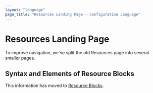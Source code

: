 ```yaml
---
layout: "language"
page_title: "Resources Landing Page - Configuration Language"
---
```


# Resources Landing Page

To improve navigation, we've split the old Resources page into several smaller
pages.

<a id="resource-syntax"></a>
<a id="resource-types"></a>
<a id="providers"></a>
<a id="resource-arguments"></a>
<a id="documentation-for-resource-types"></a>
<a id="meta-arguments"></a>
<a id="operation-timeouts"></a>

## Syntax and Elements of Resource Blocks

This information has moved to
[Resource Blocks](/docs/configuration/blocks/resources/syntax.html).

<div style="height: 100vh; margin: 0; padding: 0;"></div>



<a id="resource-behavior"></a>
<a id="accessing-resource-attributes"></a>
<a id="resource-dependencies"></a>
<a id="local-only-resources"></a>

## Details of Resource Behavior

This information has moved to
[Resource Behavior](/docs/configuration/blocks/resources/behavior.html).

<div style="height: 100vh; margin: 0; padding: 0;"></div>



## Resource Meta-Arguments

Each resource meta-argument has moved to its own page:

- [`depends_on`](/docs/configuration/meta-arguments/depends_on.html)
- [`count`](/docs/configuration/meta-arguments/count.html)
- [`for_each`](/docs/configuration/meta-arguments/for_each.html)
- [`provider`](/docs/configuration/meta-arguments/resource-provider.html)
- [`lifecycle`](/docs/configuration/meta-arguments/lifecycle.html)
- [Provisioners](/docs/configuration/blocks/resources/provisioners/index.html)

<div style="height: 100vh; margin: 0; padding: 0;"></div>



<a id="depends_on-explicit-resource-dependencies"></a>

### `depends_on`

This information has moved to
[`depends_on`](/docs/configuration/meta-arguments/depends_on.html).

<div style="height: 100vh; margin: 0; padding: 0;"></div>



<a id="count-multiple-resource-instances-by-count"></a>
<a id="the-count-object"></a>
<a id="referring-to-instances"></a>
<a id="using-expressions-in-count"></a>
<a id="when-to-use-for_each-instead-of-count"></a>

### `count`

This information has moved to
[`count`](/docs/configuration/meta-arguments/count.html).

<div style="height: 100vh; margin: 0; padding: 0;"></div>



<a id="for_each-multiple-resource-instances-defined-by-a-map-or-set-of-strings"></a>
<a id="the-each-object"></a>
<a id="using-expressions-in-for_each"></a>
<a id="referring-to-instances-1"></a>
<a id="using-sets"></a>

### `for_each`

This information has moved to
[`for_each`](/docs/configuration/meta-arguments/for_each.html).

<div style="height: 100vh; margin: 0; padding: 0;"></div>



<a id="provider-selecting-a-non-default-provider-configuration"></a>

### `provider`

This information has moved to
[`provider`](/docs/configuration/meta-arguments/resource-provider.html).

<div style="height: 100vh; margin: 0; padding: 0;"></div>



<a id="lifecycle-lifecycle-customizations"></a>

### `lifecycle`

This information has moved to
[`lifecycle`](/docs/configuration/meta-arguments/lifecycle.html).

<div style="height: 100vh; margin: 0; padding: 0;"></div>



<a id="provisioner-and-connection-resource-provisioners"></a>

### Provisioners

This information has moved to
[Provisioners](/docs/configuration/blocks/resources/provisioners/index.html).

<div style="height: 100vh; margin: 0; padding: 0;"></div>

